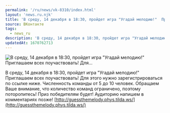 ```yaml
---
permalink: '/ru/news/vk-8310/index.html'
layout: 'news.ru.njk'
title: 'В среду, 14 декабря в 18:30, пройдет игра "Угадай мелодию!"  Приглашаем всех поучаствовать! Для…'
source: ВКонтакте
tags:
  - news_ru
description: 'В среду, 14 декабря в 18:30, пройдет игра "Угадай мелодию!"  Приглашаем всех поучаствовать! Для…'
updatedAt: 1670762713
---
```

![В среду, 14 декабря в 18:30, пройдет игра "Угадай мелодию!"  Приглашаем всех поучаствовать! Для…](https://sun1-21.userapi.com/impg/95jx6rQAL1JzraXMqeSEpZA4Rt4yypy3BUGe_Q/67VVmZ-wMhA.jpg?size=884x442&quality=96&sign=6f859ef565147af5be0f8206fd515d3d&c_uniq_tag=X7V62m05m1LvtfPS7s3Wntn2vEDDEzCDT1KNs_hkQEQ&type=album)

В среду, 14 декабря в 18:30, пройдет игра "Угадай мелодию!"
Приглашаем всех поучаствовать! Для этого нужно зарегистрироваться по ссылке ниже. Численность команды от 5 до 10 человек. Обращаем Ваше внимание, что количество команд ограничено, поэтому поторопитесь! Приз победителям будет!
Аудиторию напишем в комментариях позже!
[http://guessthemelody.phys.tilda.ws/](http://guessthemelody.phys.tilda.ws/)
